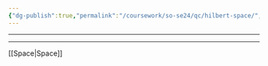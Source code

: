 ```yaml
---
{"dg-publish":true,"permalink":"/coursework/so-se24/qc/hilbert-space/","noteIcon":""}
---
```


---



----
[[Space\|Space]]